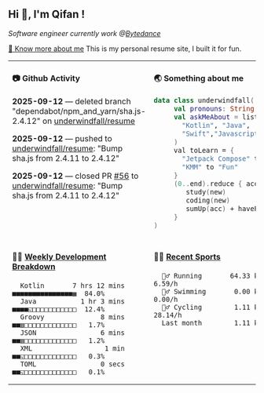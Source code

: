  <h2> Hi 👋, I'm Qifan ! </h2>
 <p><em>Software engineer currently work @<a href="https://www.bytedance.com/en/">Bytedance</a></em></p>
 <p><a href="https://qifanyang.com/resume" target="_blank"> 🔭 Know more about me</a> This is my personal resume site, I built it for fun.</p>
 <table width="960px"><tr><td valign="top" width="50%">

  #### 📷 Github Activity
  <!-- githubActivity starts -->
**2025-09-12** — deleted branch "dependabot/npm_and_yarn/sha.js-2.4.12" on [underwindfall/resume](https://api.github.com/repos/underwindfall/resume)

**2025-09-12** — pushed to [underwindfall/resume](https://api.github.com/repos/underwindfall/resume): "Bump sha.js from 2.4.11 to 2.4.12"

**2025-09-12** — closed PR [#56](https://api.github.com/repos/underwindfall/resume/pulls/56) to [underwindfall/resume](https://api.github.com/repos/underwindfall/resume): "Bump sha.js from 2.4.11 to 2.4.12"
  <!-- githubActivity ends -->
  </td><td valign="top" width="50%">

  #### 🌏 Something about me
  <!-- profile starts -->
  ```kotlin
  data class underwindfall(
       val pronouns: String = "he|him",
       val askMeAbout = listOf(
         "Kotlin", "Java",
         "Swift","Javascript", "Typescript"
       )
       val toLearn = {
         "Jetpack Compose" to "Future",
         "KMM" to "Fun"
       }
       (0..end).reduce { acc, new ->
          study(new)
          coding(new)
          sumUp(acc) + haveFun(new)
       }
  )
  ```
  <!-- profile ends -->
  </td></tr><tr><td valign="top" width="50%">
  
  #### 🏊‍♂️ <a href="https://gist.github.com/underwindfall/377ee88ba1fabd1e93516e48ca9c61eb" target="_blank">Weekly Development Breakdown</a>
   <!-- codeTime starts -->
   ```text
     Kotlin       7 hrs 12 mins  ■■■■■■■■■■■■■■■▦  84.0%
     Java           1 hr 3 mins  ■■■■◱□□□□□□□□□□□  12.4%
     Groovy              8 mins  ■■▥□□□□□□□□□□□□□   1.7%
     JSON                6 mins  ■■▥□□□□□□□□□□□□□   1.2%
     XML                  1 min  ■■◱□□□□□□□□□□□□□   0.3%
     TOML                0 secs  ■■◱□□□□□□□□□□□□□   0.1%
   ```
   <!-- codeTime starts -->
   </td>
   <td valign="top" width="50%">

   #### 🤾‍♂️ <a href="https://gist.github.com/underwindfall/76198d6f6918f9f94d022c8ad881f98b" target="_blank">Recent Sports</a>

   <!-- Sports starts -->
   ```text
     ‍🏃‍♂️ Running       64.33 km ▩▩▩▩▩▩▩▩▩▩▩▨  6.59/h
     🏊‍♂️ Swimming       0.00 km □□□□□□□□□□□□  0.00/h
     🚴‍♂️ Cycling        1.11 km □□□□□□□□□□□□ 28.14/h
     Last month        1.11 km   0:2h
   ```
   <!-- Sports ends -->
   </td></tr></table>